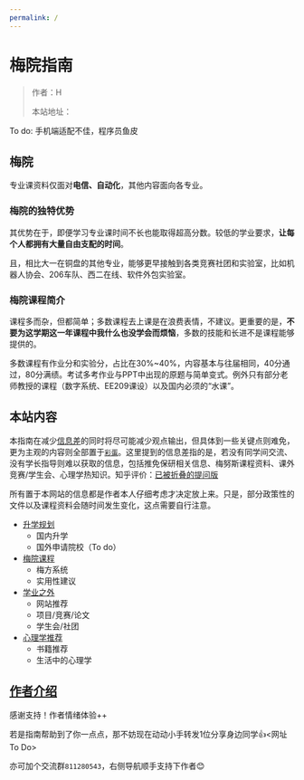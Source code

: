 ```yaml
---
permalink: /
---
```


# 梅院指南

> 作者：H
>
> 本站地址：

To do: 手机端适配不佳，程序员鱼皮

## 梅院

专业课资料仅面对**电信、自动化**，其他内容面向各专业。

### 梅院的独特优势

其优势在于，即便学习专业课时间不长也能取得超高分数。较低的学业要求，**让每个人都拥有大量自由支配的时间**。

且，相比大一在铜盘的其他专业，能够更早接触到各类竞赛社团和实验室，比如机器人协会、206车队、西二在线、软件外包实验室。

### 梅院课程简介

课程多而杂，但都简单；多数课程去上课是在浪费表情，不建议。更重要的是，**不要为这学期这一年课程中我什么也没学会而烦恼**，多数的技能和长进不是课程能够提供的。

多数课程有作业分和实验分，占比在30%~40%，内容基本与往届相同，40分通过，80分满绩。考试多考作业与PPT中出现的原题与简单变式。例外只有部分老师教授的课程（数字系统、EE209课设）以及国内必须的“水课”。

## 本站内容

本指南在减少[信息差](/隐藏版/信息差.md)的同时将尽可能减少观点输出，但具体到一些关键点则难免，更为主观的内容则全部置于[`彩蛋`](/隐藏版/彩蛋.md)。这里提到的信息差指的是，若没有同学间交流、没有学长指导则难以获取的信息，包括推免保研相关信息、梅努斯课程资料、课外竞赛/学生会、心理学热知识。知乎评价：[已被折叠的提问版](https://www.zhihu.com/question/329614404)

所有置于本网站的信息都是作者本人仔细考虑才决定放上来。只是，部分政策性的文件以及课程资料会随时间发生变化，这点需要自行注意。

- [升学规划](/升学)
  - 国内升学
  - 国外申请院校（To do）
- [梅院课程](/梅院课程)
  - 梅方系统
  - 实用性建议
- [学业之外](/课程外推荐)
  - 网站推荐
  - 项目/竞赛/论文
  - 学生会/社团
- [心理学推荐](/心理学推荐)
  - 书籍推荐
  - 生活中的心理学


## [作者介绍](/作者)

感谢支持！作者情绪体验++

若是指南帮助到了你一点点，那不妨现在动动小手转发1位分享身边同学👍<网址To Do>

亦可加个交流群`811280543`，右侧导航顺手支持下作者😊